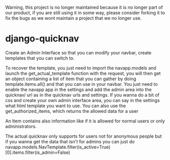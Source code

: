 
Warning, this project is no longer maintained because it is no longer part of our product, if you are still using it in some way, please consider forking it to fix the bugs as we wont maintain a project that we no longer use.

# django-quicknav

Create an Admin Interface so that you can modify your navbar, create templates that you can switch to.

To recover the template, you just need to import the navapp.models and launch the get_actual_template function with the request, you will then get an object containing a list of item that you can gather by doing template.items.all() and that you can use in your navbar. You just need to enable the navapp app in the settings and add the admin area into the quicknav/ url as in the quicknav urls and settings. If you wanna do a bit of css and create your own admin interface area, you can say in the settings what html template you want to use. You can also use the get_authorized_items, which returns the allowed data for a user

An Item contains also information like if it is allowed for normal users or only administrators.

The actual quicknav only supports for users not for anonymous people but if you wanna get the data that isn't for admins you can just do navapp.models.NavTemplate.filter(is_active=True)[0].items.filter(is_admin=False)

